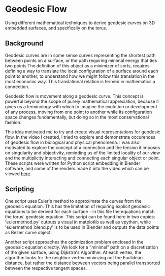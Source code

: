 # Geodesic Flow
Using different mathematical techniques to derive geodesic curves on 3D embedded surfaces, and specifically on the torus. 

## Background
Geodesic curves are in some sense curves representing the shortest path between points on a surface, or the path requiring minimal energy that ties two points.The definition of this object as a minimizer of sorts, requires defining a way to translate the local configuration of a surface around each point to another, to understand how we might follow this translation in the most economic way. This translational relation is termed in mathematics a connection. 

Geodesic flow is movement along a geodesic curve. This concept is powerful beyond the scope of purely mathematical appreciation, because it gives us a terminology with which to imagine the evolution or development of any process, moving from one point to another while its configuration space changes fundamentally, but doing so in the most conservational fashion. 

This idea motivated me to try and create visual representations for geodesic flow. In the video I created, I tried to explore and demonstrate occurences of geodesic flow in biological and physical phenomena. I was also motivated to explore the concept of a connection and the tension it imposes on singularity and objectivity, reminding us of the limited locality of our view and the multiplicity interacting and connecting each singular object or point. These scripts were written for Python script embedding in Blender software, and some of the renders made it into the video which can be viewed [here](https://vimeo.com/743570898).

## Scripting
One script uses Euler's method to approximate the curves from the geodesic equation. This has the limitation of requiring explicit geodesic equations to be derived for each surface - in this file the equations match the torus' geodesic equation. 
This script can be found here in two copies: 'eulermethod.py' outputs a visual in matplotlib as well as vpython, while 'eulermethod_blend.py' is to be used in Blender and outputs the data points as Bezier curve object.

Another script approaches the optimization problem enclosed in the geodesic equation directly. We look for a "minimal" path on a discretization of the given surface, using Dijkstra's Algorithm. At each vertex, the algorithm looks for the neighbor vertex minimzing not the Euclidean distance, but rather the distance between vectors being parallel transported between the respective tangent spaces. 






